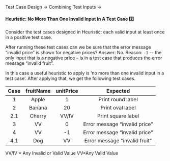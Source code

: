 <link rel="stylesheet" href="{{baseUrl}}/css/textbook.css">

<div class="website-content">

<div id="path">Test Case Design &rarr; Combining Test Inputs &rarr;</div>

<div id="title">

#### Heuristic: No More Than One Invalid Input In A Test Case :two:

</div>

<div id="body">

Consider the test cases designed in <trigger for="modal:heuristic-valid-test-case" trigger="click">Heuristic: each valid input at least once in a positive test case</trigger>.

<modal title="**Heuristic: each valid input at least once in a positive test case**" id="modal:heuristic-valid-test-case">
  <include src="../heuristicValid/text.md#heuristic-valid-test-case" />
</modal>

After running these test cases can we be sure that the error message “invalid price” is shown for negative prices? Answer: No. Reason: `-1`  -- the only input that is a negative price – is in a test case that produces the error message “invalid fruit”.

In this case a useful heuristic to apply is ‘no more than one invalid input in a test case’. After applying that, we get the following test cases.

| Case   | fruitName  | unitPrice  | Expected                       |
| :----: | :--------: | :--------: | :----------------------------: |
| 1      | Apple      | 1          | Print round label              |
| 2      | Banana     | 20         | Print oval label               |
| 2.1    | Cherry     | VV/IV      | Print square label             |
| 3      | VV         | 0          | Error message “invalid price”  |
| 4      | VV         | -1         | Error message “invalid price"  |
| 4.1    | Dog        | VV         | Error message “invalid fruit"  |

VV/IV = Any Invalid or Valid Value VV=Any Valid Value

</div>

<div id="extras">

<include src="exercises.md" />

<div>

</div>

